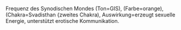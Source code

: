 Frequenz des Synodischen Mondes (Ton=GIS), (Farbe=orange), (Chakra=Svadisthan {zweites Chakra), Auswirkung=erzeugt sexuelle Energie, unterstützt erotische Kommunikation.